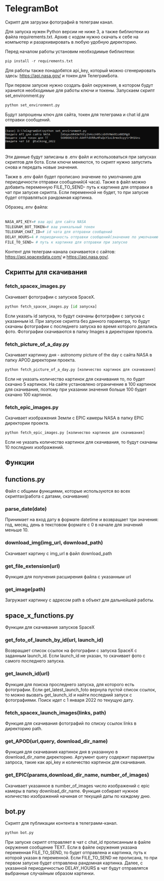 # TelegramBot

Скрипт для загрузки фотографий в телеграм канал.

Для запуска нужен Python версии не ниже 3, а также библиотеки из файла requirements.txt. Архив с кодом нужно скачать к себе на компьютер и разархивировать в любую удобную директорию.

Перед началом работы установим необходимые библиотеки:
```Python
pip install -r requirements.txt
```
Для работы также понадобятся api_key, который можно сгенерировать здесь: https://api.nasa.gov/ и токен для ТелеграмБота.

При первом запуске нужно создать файл окружения, в котором будут хранится необходимые для работы ключи и токены.
Запускаем скрипт set_environment.py

```Python
python set_environment.py
```
Будут запрошены ключ для сайта, токен для телеграма и chat id для отправки сообщений.

![](https://github.com/atskayasatana/Images/blob/105e28a38d698edc4953fd471ec5351d5aabe6a1/4_credentials.png)

Эти данные будут записаны в .env файл и использоваться при запусках скриптов для бота.
Если ключи меняются, то скрипт нужно запустить снова и передать новые значения.

Также в .env файл будет прописано значение по умолчанию для периодичности отправки сообщений(4 часа). Также в файл можно добавить переменную 
FILE_TO_SEND- путь к картинке для отправки в чат при запуске скрипта. Если переменной не будет, то при запуске будет отправляться рандомная картинка.

Образец .env файла:

``` Python

NASA_API_KEY=# ваш api для сайта NASA
TELEGRAM_BOT_TOKEN=# ваш уникальный токен
TELEGRAM_CHAT_ID=# id чата для отправки сообщений
DELAY_HOURS=4 # периодичность отправки сообщений(значение по умолчанию 4 часа)
FILE_TO_SEND= # путь к картинке для отправки при запуске

```


Контент для телеграм-канала скачивается с сайтов: https://api.spacexdata.com/ и https://api.nasa.gov/.

 ## Скрипты для скачивания
 
 ### fetch_spacex_images.py
 
 Скачивает фотографии с запусков SpaceX.
 
 ```Python
 python fetch_spacex_images.py [id запуска]
 ```
 Если указать id запуска, то будут скачаны фотографии с запуска с указанным id. При запуске скрипта без данного параметра, то будут скачаны фотографии 
 с последнего запуска во время которого делались фото. Фотографии скачиваются в папку Images в директории проекта.
 
 
 ### fetch_picture_of_a_day.py
 
 Скачивает картинку дня - astronomy picture of the day c сайта NASA в папку APOD директории проекта.
 
  
 ```Python
 python fetch_picture_of_a_day.py [количество картинок для скачивания]
 ```
 Если не указать количество картинок для скачивания то, по будет скачано 5 картинок. 
 На сайте установлено ограничение в 100 картинок для скачивания, поэтому при указании значения больше 100 будет скачано 100 картинок. 
 
 
### fetch_epic_images.py

Скачивает изображения Земли с EPIC камеры NASA в папку EPIC директории проекта.

```Python
python fetch_epic_images.py [количество картинок для скачивания]
```

Если не указать количество картинок для скачивания, то будут скачаны 10 последних изображений. 

## Функции
## functions.py
Файл с общими функциями, которые используются во всех скриптах(работа с датами, скачивание)

### parse_date(date)
Принимает на вход дату в формате datetime и возвращает три значения: год, месяц, день в текстовом формате с 0 в начале для значений меньше 10.

### download_img(img_url, download_path)

Скачивает картину с img_url в файл download_path

### get_file_extension(url)

Функция для получения расширения файла с указанным url

### get_image(path)

Загружает картинку c адресом path в объект для дальнейшей работы.


 ## space_x_functions.py

Функции для скачивания запусков SpaceX

### get_foto_of_launch_by_id(url, launch_id)

Возвращает список ссылок на фотографии с запуска SpaceX с заданным launch_id. Если launch_id не указан, то скачивает фото с самого последнего запуска.

### get_launch_id(url)

Функция для поиска проследнего запуска, для которого есть фотографии. Если get_latest_launch_foto вернула пустой список ссылок, то можно вызвать get_launch_id и найти последний запуск с фотографиями. Поиск идет с 1 января 2022 по текущую дату.

### fetch_spacex_launch_images(links, path)

Функция для скачивания фотографий по списку ссылок links в директорию path.

### get_APOD(url,query, download_dir_name)

Функция для скачивания картинок дня в указанную в download_dir_name директорию. Аргумент query содержит параметры запроса, такие как api_key и количество картинок для скачивания.

### get_EPIC(params,download_dir_name, number_of_images)

Скачивает указанное в number_of_images число изображений с epic камеры в папку download_dir_name. Функция собирает нужное количество изображений начиная от текущей даты по каждому дню.

## bot.py

Скрипт для публикации контента в телеграмм-канал. 

```Python
python bot.py 
```
При запуске скрипт отправляет в чат с chat_id прописанным в файле окружения сообщение TEXT. Если в файле окружения указана переменная FILE_TO_SEND, то будет отправлена и картинка, путь к которой указан в переменной. Если FILE_TO_SEND не прописана, то при первом запуске будет отправлена рандомная картинка.
Далее, с указанной периодичностью DELAY_HOURS в чат будут отправлятся выбранные случайным образом картинки. 
